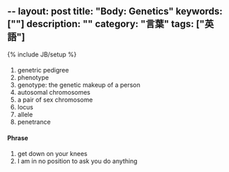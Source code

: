 --
layout: post
title: "Body: Genetics"
keywords: [""]
description: ""
category: "言葉"
tags: ["英語"]
---
{% include JB/setup %}


####
1. genetric pedigree
2. phenotype
3. genotype: the genetic makeup of a person
4. autosomal chromosomes
5. a pair of sex chromosome
6. locus
7. allele
8. penetrance



#### Phrase
1. get down on your knees
2. I am in no position to ask you do anything


